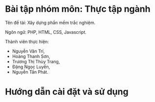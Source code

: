 # Bài tập nhóm môn: Thực tập ngành

Tên đề tài: Xây dựng phần mềm trắc nghiệm.

Ngôn ngữ: PHP, HTML, CSS, Javascript.

Thành viên thực hiện:
  - Nguyễn Văn Trí,
  - Hoàng Thanh Sơn,
  - Trương Thị Thùy Trang,
  - Đặng Ngọc Luyến,
  - Nguyễn Tấn Phát.

# Hướng dẫn cài đặt và sử dụng
